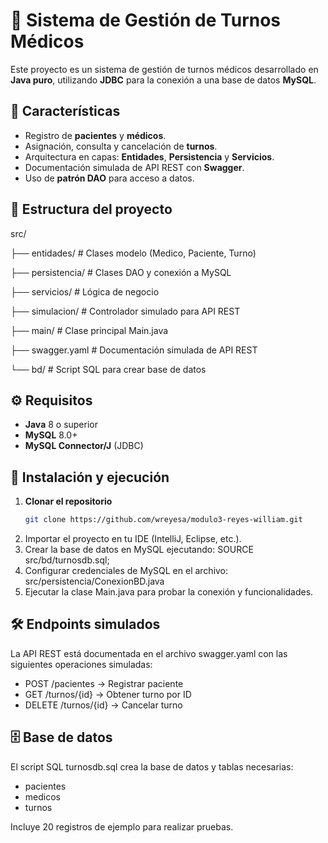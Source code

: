 # 🏥 Sistema de Gestión de Turnos Médicos

Este proyecto es un sistema de gestión de turnos médicos desarrollado en **Java puro**, utilizando **JDBC** para la conexión a una base de datos **MySQL**.


## 📌 Características
- Registro de **pacientes** y **médicos**.
- Asignación, consulta y cancelación de **turnos**.
- Arquitectura en capas: **Entidades**, **Persistencia** y **Servicios**.
- Documentación simulada de API REST con **Swagger**.
- Uso de **patrón DAO** para acceso a datos.


## 📂 Estructura del proyecto
src/

├── entidades/ # Clases modelo (Medico, Paciente, Turno)

├── persistencia/ # Clases DAO y conexión a MySQL

├── servicios/ # Lógica de negocio

├── simulacion/ # Controlador simulado para API REST

├── main/ # Clase principal Main.java

├── swagger.yaml # Documentación simulada de API REST

└── bd/ # Script SQL para crear base de datos


## ⚙️ Requisitos
- **Java** 8 o superior
- **MySQL** 8.0+
- **MySQL Connector/J** (JDBC)


## 🚀 Instalación y ejecución
1. **Clonar el repositorio**
   ```bash
   git clone https://github.com/wreyesa/modulo3-reyes-william.git
2. Importar el proyecto en tu IDE (IntelliJ, Eclipse, etc.).
3. Crear la base de datos en MySQL ejecutando: SOURCE src/bd/turnosdb.sql;
4. Configurar credenciales de MySQL en el archivo: src/persistencia/ConexionBD.java
5. Ejecutar la clase Main.java para probar la conexión y funcionalidades.


## 🛠️ Endpoints simulados
La API REST está documentada en el archivo swagger.yaml con las siguientes operaciones simuladas:
- POST /pacientes → Registrar paciente
- GET /turnos/{id} → Obtener turno por ID
- DELETE /turnos/{id} → Cancelar turno

## 🗄️ Base de datos
El script SQL turnosdb.sql crea la base de datos y tablas necesarias:
- pacientes
- medicos
- turnos

Incluye 20 registros de ejemplo para realizar pruebas.
